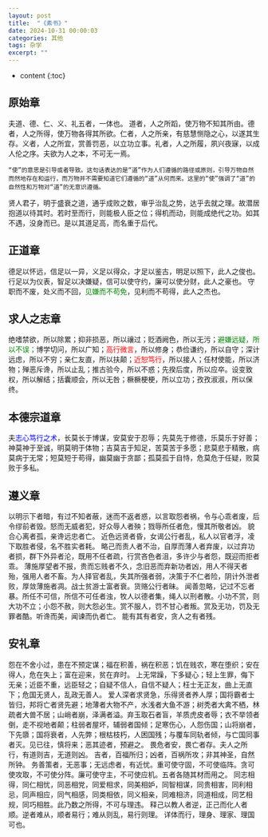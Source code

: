 ```yaml
---
layout: post
title:  "《素书》"
date: 2024-10-31 00:00:03
categories: 其他
tags: 杂学
excerpt: ""
---
```


* content
{:toc}



## 原始章
夫道、德、仁、义、礼五者，一体也。
道者，人之所蹈，使万物不知其所由。德者，人之所得，使万物各得其所欲。仁者，人之所亲，有慈慧恻隐之心，以遂其生存。义者，人之所宜，赏善罚恶，以立功立事。礼者，人之所履，夙兴夜寐，以成人伦之序。夫欲为人之本，不可无一焉。

```
“使”的意思是引导或者导致。这句话表达的是“道”作为人们遵循的路径或原则，引导万物自然而然地存在和运行，而万物并不需要知道它们遵循的“道”从何而来。这里的“使”强调了“道”的自然性和万物对“道”的无意识遵循。
```


贤人君子，明于盛衰之道，通乎成败之数，审乎治乱之势，达乎去就之理。故潜居抱道以待其时。若时至而行，则能极人臣之位；得机而动，则能成绝代之功。如其不遇，没身而已。是以其道足高，而名重于后代。



## 正道章
德足以怀远，信足以一异，义足以得众，才足以鉴古，明足以照下，此人之俊也。
行足以为仪表，智足以决嫌疑，信可以使守约，廉可以使分财，此人之豪也。
守职而不废，处义而不回，<font style="color:green">见嫌而不苟免</font>，见利而不苟得，此人之杰也。



## 求人之志章
绝嗜禁欲，所以除累；抑非损恶，所以禳过；贬酒阙色，所以无污；<font style="color:green">避嫌远疑，所以不误；</font>博学切问，所以广知；<font style="color:red">高行微言</font>，所以修身；恭俭谦约，所以自守；深计远虑，所以不穷；亲仁友直，所以扶颠；<font style="color:red">近恕笃行</font>，所以接人；任材使能，所以济物；殚恶斥谗，所以止乱；推古验今，所以不惑；先揆后度，所以应卒。设变致权，所以解结；括囊顺会，所以无咎；橛橛梗梗，所以立功；孜孜淑淑，所以保终。



## 本德宗道章
夫<font style="color:blue">志心笃行之术</font>，长莫长于博谋，安莫安于忍辱；先莫先于修德，乐莫乐于好善；神莫神于至诚，明莫明于体物；吉莫吉于知足，苦莫苦于多愿；悲莫悲于精散，病莫病于无常；短莫短于苟得，幽莫幽于贪鄙；孤莫孤于自恃，危莫危于任疑，败莫败于多私。



## 遵义章
以明示下者暗，有过不知者蔽，迷而不返者惑，以言取怨者祸，令与心乖者废，后令缪前者毁。怒而无威者犯，好众辱人者殃；戮辱所任者危，慢其所敬者凶。
貌合心离者孤，亲谗远忠者亡。
近色远贤者昏，女谒公行者乱，私人以官者浮，凌下取胜者侵，名不胜实者耗。
略己而责人者不治，自厚而薄人者弃废，以过弃功者损，群下外异者沦，既用不任者疏，行赏吝色者沮，多许少与者怨，既迎而拒者乖。
薄施厚望者不报，贵而忘贱者不久，念旧恶而弃新功者凶，用人不得天者殆，强用人者不畜。为人择官者乱，失其所强者弱，决策于不仁者险，阴计外泄者败，厚敛薄施者凋。战士贫游士富者衰。货赂公行者昧。
闻善忽略，记过不忘者暴。所任不可信，所信不可任者浊，牧人以德者集，绳人以刑者散。小功不赏，则大功不立；小怨不赦，则大怨必生。赏不服人，罚不甘心者叛。赏及无功，罚及无罪者酷。听谗而美，闻谏而仇者亡。
能有其有者安，贪人之有者残。



## 安礼章
怨在不舍小过，患在不预定谋；福在积善，祸在积恶；饥在贱农，寒在堕织；安在得人，危在失上；富在迎来，贫在弃时。
上无常躁，下多疑心；轻上生罪，侮下无亲；近臣不重，远臣轻之；自疑不信人，自信不疑人；枉士无正友，曲上无直下；危国无贤人，乱政无善人。
爱人深者求贤急，乐得贤者养人厚；国将霸者士皆归，邦将亡者贤先避；地薄者大物不产，水浅者大鱼不游；树秃者大禽不栖，林疏者大兽不居；山峭者崩，泽满者溢。弃玉取石者盲，羊质虎皮者辱；衣不举领者倒，走不视地者颠；柱弱者屋坏，辅弱者国倾；足寒伤心，人怨伤国；山将崩者，下先隳；国将衰者，人先弊；根枯枝朽，人困国残；与覆车同轨者倾，与亡国同事者灭。见已往，慎将来；恶其迹者，预避之。
畏危者安，畏亡者存。夫人之所行，有道则吉，无道则凶。
吉者，百福所归；凶者，百祸所攻；非其神圣，自然所钟。
务善策者，无恶事；无远虑者，有近忧。重可使守固，不可使临阵。贪可使攻取，不可使分阵。廉可使守主，不可使应机。五者各随其材而用之。
同志相得，同仁相忧，同恶相党，同爱相求，同美相妒，同智相谋，同贵相害，同利相忌，同声相应，同气相感，同类相依，同义相亲，同难相济，同道相成，同艺相规，同巧相胜。此乃数之所得，不可与理违。
释己以教人者逆，正己而化人者顺。逆者难从，顺者易行；难从则乱，易行则理。
详体而行，理身、理家、理国可也。